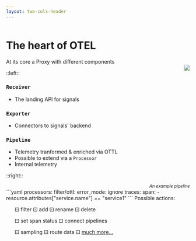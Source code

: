 ```yaml
---
layout: two-cols-header
---
```


<div class="grid cols-2 ml-4">

<div style="align-content: center;">
<h1>The heart of OTEL</h1>
At its core a Proxy with different components
</div>
<div ><img style="float: right; border-radius: 5%" src="https://media.giphy.com/media/v1.Y2lkPTc5MGI3NjExNnA4ZWpsMHpxc3Q0MTRlbjAzZTNqcDRsNTRobXZscTVudGl6NmowNiZlcD12MV9naWZzX3NlYXJjaCZjdD1n/gx1735Ih9z4jVWZLAU/giphy.gif"></div>
</div>

::left::

### `Receiver`
- The landing API for signals

### `Exporter`
- Connectors to signals' backend

### `Pipeline`
- Telemetry tranformed & enriched via OTTL
- Possible to extend via a `Processor`
- Internal telemetry

::right::

<div style="text-align:right">
<sup><em>An example pipeline</em></sup></div>
```yaml
processors:
  filter/ottl:
    error_mode: ignore
    traces:
      span:
        - resource.attributes["service.name"] == "service1"
```
Possible actions:
<div id=menu>

<ul>
    <li>⚀ filter</li>
    <li>⚀ add</li>
    <li>⚀ rename</li>
    <li>⚀ delete</li>
</ul>

<ul>
    <li>⚀ set span status</li>
    <li>⚀ connect pipelines</li>
</ul>
<ul>
    <li>⚀ sampling</li>
    <li>⚀ route data</li>
    <li>⚀ <a href="https://github.com/open-telemetry/opentelemetry-collector-contrib/tree/main/pkg/ottl/ottlfuncs#ottl-functions">much more...</a></li>
</ul>
</div>

<style>
#menu ul{
  list-style: none;
}
#menu li{
  display: inline;
}
.slidev-layout {
    background: linear-gradient(to right, #A11CAF, #5B21B6);
}
</style>
